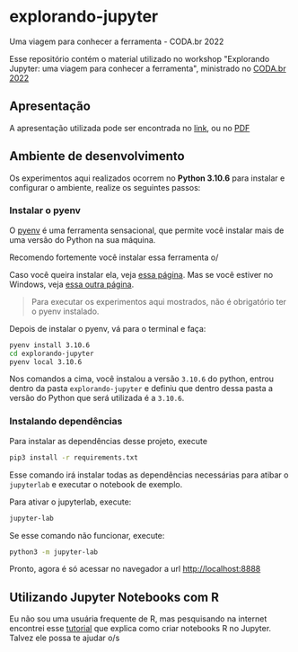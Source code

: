 # explorando-jupyter
Uma viagem para conhecer a ferramenta - CODA.br 2022

Esse repositório contém o material utilizado no workshop "Explorando Jupyter: uma viagem para conhecer a ferramenta", ministrado no [CODA.br 2022](https://escoladedados.org/coda/coda2022/)

## Apresentação

A apresentação utilizada pode ser encontrada no [link](https://www.canva.com/design/DAFPI2kA414/7mT6sRCaxHgntnIPywMilA/view?utm_content=DAFPI2kA414&utm_campaign=designshare&utm_medium=link2&utm_source=sharebutton), ou no [PDF](slide_coda2022.pdf)

## Ambiente de desenvolvimento

Os experimentos aqui realizados ocorrem no **Python 3.10.6** para instalar e configurar o ambiente, realize os seguintes passos:

### Instalar o pyenv

O [pyenv](https://github.com/pyenv/pyenv) é uma ferramenta sensacional, que permite você instalar mais de uma versão do Python na sua máquina. 

Recomendo fortemente você instalar essa ferramenta o/ 

Caso você queira instalar ela, veja [essa página](https://github.com/pyenv/pyenv#installation). Mas se você estiver no Windows, veja [essa outra página](https://github.com/pyenv-win/pyenv-win#introduction).

> Para executar os experimentos aqui mostrados, não é obrigatório ter o pyenv instalado.

Depois de instalar o pyenv, vá para o terminal e faça:

```bash
pyenv install 3.10.6
cd explorando-jupyter
pyenv local 3.10.6
```

Nos comandos a cima, você instalou a versão `3.10.6` do python, entrou dentro da pasta `explorando-jupyter` e definiu que dentro dessa pasta a versão do Python que será utilizada é a `3.10.6`. 

### Instalando dependências

Para instalar as dependências desse projeto, execute

```bash 
pip3 install -r requirements.txt
```

Esse comando irá instalar todas as dependências necessárias para atibar o `jupyterlab` e executar o notebook de exemplo.

Para ativar o jupyterlab, execute:

```bash
jupyter-lab
```

Se esse comando não funcionar, execute:

```bash
python3 -m jupyter-lab
```

Pronto, agora é só acessar no navegador a url [http://localhost:8888](http://localhost:8888)

## Utilizando Jupyter Notebooks com R

Eu não sou uma usuária frequente de R, mas pesquisando na internet encontrei esse [tutorial](https://richpauloo.github.io/2018-05-16-Installing-the-R-kernel-in-Jupyter-Lab/) que explica como criar notebooks R no Jupyter. Talvez ele possa te ajudar o/s
